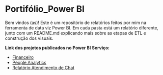 # Portifólio_Power BI

Bem vindos (as)! Este é um repositório de relatórios feitos por mim na ferramenta de data viz Power BI. Em cada pasta está um relatório diferente, junto com um README.md explicando mais sobre as etapas de ETL e construção dos visuais.

**Link dos projetos publicados no Power BI Serviço:**

- [Financeiro](https://app.powerbi.com/view?r=eyJrIjoiZjllNjAwNDktYmE4MS00NjdhLThjYWUtNzgyMjZlYjBhODUyIiwidCI6ImI3MGRlMDJiLTNjMTktNDBjMi04N2U0LWYyNmQ5NDA3ZDdhMCJ9)
- [People Analytics](https://app.powerbi.com/groups/me/reports/90f78641-77cf-4e43-a897-0164eed18e5b/ReportSection?experience=power-bi)
- [Relatório Atendimento de Chat](https://app.powerbi.com/groups/me/reports/097fc2d3-2d82-411b-afdc-a373cda8bfe2/ReportSection?experience=power-bi)


